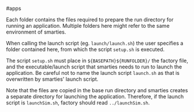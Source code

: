 #apps

Each folder contains the files required to prepare the run directory for running an application. Multiple folders here might refer to the same environment of smarties.

When calling the launch script (eg. `launch/launch.sh`) the user specifies a folder contained here, from which the script `setup.sh` is executed.

The script `setup.sh` must place in `${BASEPATH}${RUNFOLDER}/` the factory file, and the executable/launch script that smarties needs to run to launch the application. Be careful not to name the launch script `launch.sh` as that is overwritten by smarties' launch script.

Note that the files are copied in the base run directory and smarties creates a separate directory for launching the application. Therefore, if the launch script is `launchSim.sh`, factory should read `../launchSim.sh`.
